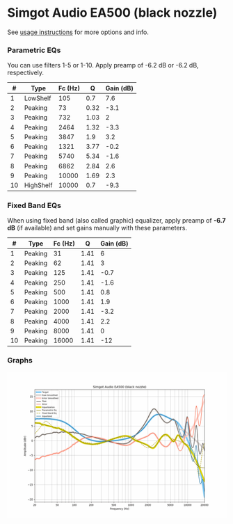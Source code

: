 # Simgot Audio EA500 (black nozzle)
See [usage instructions](https://github.com/jaakkopasanen/AutoEq#usage) for more options and info.

### Parametric EQs
You can use filters 1-5 or 1-10. Apply preamp of -6.2 dB or -6.2 dB, respectively.

|   # | Type      |   Fc (Hz) |    Q |   Gain (dB) |
|-----|-----------|-----------|------|-------------|
|   1 | LowShelf  |       105 | 0.7  |         7.6 |
|   2 | Peaking   |        73 | 0.32 |        -3.1 |
|   3 | Peaking   |       732 | 1.03 |         2   |
|   4 | Peaking   |      2464 | 1.32 |        -3.3 |
|   5 | Peaking   |      3847 | 1.9  |         3.2 |
|   6 | Peaking   |      1321 | 3.77 |        -0.2 |
|   7 | Peaking   |      5740 | 5.34 |        -1.6 |
|   8 | Peaking   |      6862 | 2.84 |         2.6 |
|   9 | Peaking   |     10000 | 1.69 |         2.3 |
|  10 | HighShelf |     10000 | 0.7  |        -9.3 |

### Fixed Band EQs
When using fixed band (also called graphic) equalizer, apply preamp of **-6.7 dB** (if available) and set gains manually with these parameters.

|   # | Type    |   Fc (Hz) |    Q |   Gain (dB) |
|-----|---------|-----------|------|-------------|
|   1 | Peaking |        31 | 1.41 |         6   |
|   2 | Peaking |        62 | 1.41 |         3   |
|   3 | Peaking |       125 | 1.41 |        -0.7 |
|   4 | Peaking |       250 | 1.41 |        -1.6 |
|   5 | Peaking |       500 | 1.41 |         0.8 |
|   6 | Peaking |      1000 | 1.41 |         1.9 |
|   7 | Peaking |      2000 | 1.41 |        -3.2 |
|   8 | Peaking |      4000 | 1.41 |         2.2 |
|   9 | Peaking |      8000 | 1.41 |         0   |
|  10 | Peaking |     16000 | 1.41 |       -12   |

### Graphs
![](./Simgot%20Audio%20EA500%20(black%20nozzle).png)
